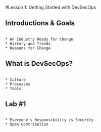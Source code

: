 #Lesson 1: Getting Started with DevSecOps

## Introductions & Goals

```

* An Industry Ready for Change
* History and Trends
* Reasons for Change

```

## What is DevSecOps?

```

* Culture
* Processes
* Tools

```

## Lab #1

```

* Everyone's Responsibility is Security
* Open Contribution

```




